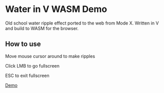 # Water in V WASM Demo
Old school water ripple effect ported to the web from Mode X.
Written in V and build to WASM for the browser.

## How to use
Move mouse cursor around to make ripples

Click LMB to go fullscreen

ESC to exit fullscreen

[Demo](https://sewerynkaminski.github.io/Water-in-V-WASM-Demo/)
